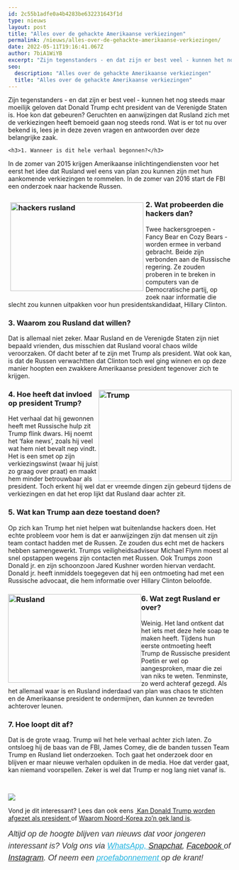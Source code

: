 ```yaml
---
id: 2c55b1adfe0a4b4283be632231643f1d
type: nieuws
layout: post
title: "Alles over de gehackte Amerikaanse verkiezingen"
permalink: /nieuws/alles-over-de-gehackte-amerikaanse-verkiezingen/
date: 2022-05-11T19:16:41.067Z
author: 7biA1WiYB
excerpt: "Zijn tegenstanders - en dat zijn er best veel - kunnen het nog steeds maar moeilijk geloven dat Donald Trump echt president van de Verenigde Staten is. Hoe kon dat gebeuren? Geruchten en aanwijzingen dat Rusland zich met de verkiezingen heeft bemoeid gaan nog steeds rond. Wat is er tot nu over bekend is, lees je in deze zeven vragen en antwoorden over deze belangrijke zaak.  "
seo:
  description: "Alles over de gehackte Amerikaanse verkiezingen"
  title: "Alles over de gehackte Amerikaanse verkiezingen"
---
```

Zijn tegenstanders - en dat zijn er best veel - kunnen het nog steeds maar moeilijk geloven dat Donald Trump echt president van de Verenigde Staten is. Hoe kon dat gebeuren? Geruchten en aanwijzingen dat Rusland zich met de verkiezingen heeft bemoeid gaan nog steeds rond. Wat is er tot nu over bekend is, lees je in deze zeven vragen en antwoorden over deze belangrijke zaak.  

    <h3>1. Wanneer is dit hele verhaal begonnen?</h3>
<p>In de zomer van 2015 krijgen Amerikaanse inlichtingendiensten voor het eerst het idee dat Rusland wel eens van plan zou kunnen zijn met hun aankomende verkiezingen te rommelen. In de zomer van 2016 start de FBI een onderzoek naar hackende Russen.</p>
<h3><div class="media media-element-container media-default media-float-left"><div id="file-418259" class="file file-image file-image-jpeg">

        
  
  <div class="content">
    <img alt="hackers rusland" title="Foto: Pexels" height="1281" width="1920" style="width: 300px; height: 200px; float: left; margin: 5px;" class="media-element file-default" data-delta="1" src="https://7dagen.netlify.app/sites/default/files/hacker-1446193_1920_0.jpg">  </div>

  
</div>
</div>2. Wat probeerden die hackers dan?</h3>
<p>Twee hackersgroepen - Fancy Bear en Cozy Bears - worden ermee in verband gebracht. Beide zijn verbonden aan de Russische regering. Ze zouden proberen in te breken in computers van de Democratische partij, op zoek naar informatie die slecht zou kunnen uitpakken voor hun presidentskandidaat, Hillary Clinton.</p>
<h3>3. Waarom zou Rusland dat willen?</h3>
<p>Dat is allemaal niet zeker. Maar Rusland en de Verenigde Staten zijn niet bepaald vrienden, dus misschien dat Rusland vooral chaos wilde veroorzaken. Of dacht beter af te zijn met Trump als president. Wat ook kan, is dat de Russen verwachtten dat Clinton toch wel ging winnen en op deze manier hoopten een zwakkere Amerikaanse president tegenover zich te krijgen.</p>
<h3><div class="media media-element-container media-default media-float-right"><div id="file-418249" class="file file-image file-image-jpeg">

        
  
  <div class="content">
    <img alt="Trump" title="Beeld: ANP" height="2084" width="3037" style="width: 300px; height: 206px; float: right;" class="media-element file-default" data-delta="2" src="https://7dagen.netlify.app/sites/default/files/ANP-52244393.jpg">  </div>

  
</div>
</div>4. Hoe heeft dat invloed op president Trump?</h3>
<p>Het verhaal dat hij gewonnen heeft met Russische hulp zit Trump flink dwars. Hij noemt het ‘fake news’, zoals hij veel wat hem niet bevalt nep vindt. Het is een smet op zijn verkiezingswinst (waar hij juist zo graag over praat) en maakt hem minder betrouwbaar als president. Toch erkent hij wel dat er vreemde dingen zijn gebeurd tijdens de verkiezingen en dat het erop lijkt dat Rusland daar achter zit.</p>
<h3>5. Wat kan Trump aan deze toestand doen?</h3>
<p>Op zich kan Trump het niet helpen wat buitenlandse hackers doen. Het echte probleem voor hem is dat er aanwijzingen zijn dat mensen uit zijn team contact hadden met de Russen. Ze zouden dus echt met de hackers hebben samengewerkt. Trumps veiligheidsadviseur Michael Flynn moest al snel opstappen wegens zijn contacten met Russen. Ook Trumps zoon Donald jr. en zijn schoonzoon Jared Kushner worden hiervan verdacht. Donald jr. heeft inmiddels toegegeven dat hij een ontmoeting had met een Russische advocaat, die hem informatie over Hillary Clinton beloofde.</p>
<h3><div class="media media-element-container media-default media-float-left"><div id="file-418250" class="file file-image file-image-jpeg">

        
  
  <div class="content">
    <img alt="Rusland" title="Beeld: Pixabay" height="1280" width="1920" style="width: 300px; height: 200px; float: left;" class="media-element file-default" data-delta="2" src="https://7dagen.netlify.app/sites/default/files/flag-1192635_1920.jpg">  </div>

  
</div>
</div>6. Wat zegt Rusland er over?</h3>
<p>Weinig. Het land ontkent dat het iets met deze hele soap te maken heeft. Tijdens hun eerste ontmoeting heeft Trump de Russische president Poetin er wel op aangesproken, maar die zei van niks te weten. Tenminste, zo werd achteraf gezegd. Als het allemaal waar is en Rusland inderdaad van plan was chaos te stichten en de Amerikaanse president te ondermijnen, dan kunnen ze tevreden achterover leunen.</p>
<h3>7. Hoe loopt dit af?</h3>
<p>Dat is de grote vraag. Trump wil het hele verhaal achter zich laten. Zo ontsloeg hij de baas van de FBI, James Comey, die de banden tussen Team Trump en Rusland liet onderzoeken. Toch gaat het onderzoek door en blijven er maar nieuwe verhalen opduiken in de media. Hoe dat verder gaat, kan niemand voorspellen. Zeker is wel dat Trump er nog lang niet vanaf is.</p>
<p> </p>
<div class="kader">
<p><img class="kaderafbeelding" src="https://7dagen.netlify.app/sites/default/files/ff.png"></p>
<p>Vond je dit interessant? Lees dan ook eens <a href=" https://7dagen.netlify.app/nieuws/kan-donald-trump-worden-afgezet-als-president"> Kan Donald Trump worden afgezet als president </a>of <a href="https://7dagen.netlify.app/nieuws/waarom-noord-korea-zon-gek-land">Waarom Noord-Korea zo’n gek land is</a>.</p>
<p><em style="box-sizing: inherit; color: rgb(51, 51, 51); font-family: &quot;PT Sans&quot;, sans-serif; font-size: 18px; line-height: 27px;">Altijd op de hoogte blijven van nieuws dat voor jongeren interessant is? Volg ons via </em><em style="box-sizing: inherit; color: rgb(34, 179, 224); transition: color 0.3s ease; font-family: &quot;PT Sans&quot;, sans-serif; font-size: 18px; line-height: 27px;"><a href="https://7dagen.netlify.app/whatsapp" style="box-sizing: inherit; color: rgb(34, 179, 224); transition: color 0.3s ease; font-family: &quot;PT Sans&quot;, sans-serif; font-size: 18px; line-height: 27px;">WhatsApp, </a></em><em style="box-sizing: inherit; color: rgb(51, 51, 51); font-family: &quot;PT Sans&quot;, sans-serif; font-size: 18px; line-height: 27px;"><a href="https://www.snapchat.com/add/sevendaysnl">Snapchat</a>, <a href="https://www.facebook.com/7Daysnl?ref=bookmarks">Facebook </a>of <a href="https://instagram.com/7DAysnl/">Instagram</a>. Of </em><em style="box-sizing: inherit; color: rgb(51, 51, 51); font-family: &quot;PT Sans&quot;, sans-serif; font-size: 18px; line-height: 27px;">neem een </em><a href="https://abonneren.sevendays.nl/abonneren/abonnementen/ae/artikel" style="box-sizing: inherit; color: rgb(34, 179, 224); transition: color 0.3s ease; font-family: &quot;PT Sans&quot;, sans-serif; font-size: 18px; line-height: 27px;"><em style="box-sizing: inherit;">proefabonnement </em></a><em style="box-sizing: inherit; color: rgb(51, 51, 51); font-family: &quot;PT Sans&quot;, sans-serif; font-size: 18px; line-height: 27px;">op de krant!</em></p>
</div>
  
